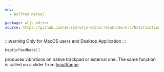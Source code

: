 ```yaml
---
env:
  - Wolfram Kernel

package: wljs-editor
source: https://github.com/JerryI/wljs-editor/blob/dev/src/Notifications.wl
---
```

:::warning
Only for MacOS users and Desktop Application
:::

```mathematica
HapticFeedback[]
```

produces vibrations on native trackpad or external one. The same function is called on a slider from [InputRange](frontend/Reference/GUI/InputRange.md) 